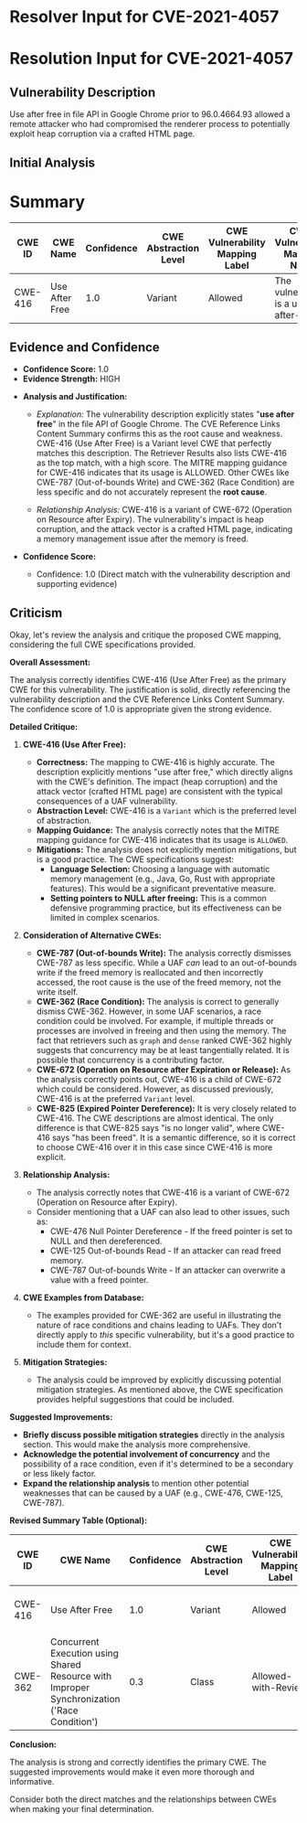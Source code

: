 # Resolver Input for CVE-2021-4057

# Resolution Input for CVE-2021-4057

## Vulnerability Description
Use after free in file API in Google Chrome prior to 96.0.4664.93 allowed a remote attacker who had compromised the renderer process to potentially exploit heap corruption via a crafted HTML page.

## Initial Analysis
# Summary
| CWE ID | CWE Name | Confidence | CWE Abstraction Level | CWE Vulnerability Mapping Label | CWE-Vulnerability Mapping Notes |
|---|---|---|---|---|---|
| CWE-416 | Use After Free | 1.0 | Variant | Allowed | The vulnerability is a use-after-free. |

## Evidence and Confidence

*   **Confidence Score:** 1.0
*   **Evidence Strength:** HIGH

- **Analysis and Justification:**  
  - *Explanation:* The vulnerability description explicitly states "**use after free**" in the file API of Google Chrome. The CVE Reference Links Content Summary confirms this as the root cause and weakness. CWE-416 (Use After Free) is a Variant level CWE that perfectly matches this description. The Retriever Results also lists CWE-416 as the top match, with a high score. The MITRE mapping guidance for CWE-416 indicates that its usage is ALLOWED. Other CWEs like CWE-787 (Out-of-bounds Write) and CWE-362 (Race Condition) are less specific and do not accurately represent the **root cause**.

  - *Relationship Analysis:* CWE-416 is a variant of CWE-672 (Operation on Resource after Expiry). The vulnerability's impact is heap corruption, and the attack vector is a crafted HTML page, indicating a memory management issue after the memory is freed.

- **Confidence Score:**  
  - Confidence: 1.0 (Direct match with the vulnerability description and supporting evidence)

## Criticism
Okay, let's review the analysis and critique the proposed CWE mapping, considering the full CWE specifications provided.

**Overall Assessment:**

The analysis correctly identifies CWE-416 (Use After Free) as the primary CWE for this vulnerability. The justification is solid, directly referencing the vulnerability description and the CVE Reference Links Content Summary. The confidence score of 1.0 is appropriate given the strong evidence.

**Detailed Critique:**

1.  **CWE-416 (Use After Free):**

    *   **Correctness:**  The mapping to CWE-416 is highly accurate. The description explicitly mentions "use after free," which directly aligns with the CWE's definition. The impact (heap corruption) and the attack vector (crafted HTML page) are consistent with the typical consequences of a UAF vulnerability.
    *   **Abstraction Level:** CWE-416 is a `Variant` which is the preferred level of abstraction.
    *   **Mapping Guidance:**  The analysis correctly notes that the MITRE mapping guidance for CWE-416 indicates that its usage is `ALLOWED`.
    *   **Mitigations:** The analysis does not explicitly mention mitigations, but is a good practice. The CWE specifications suggest:
        *   **Language Selection:** Choosing a language with automatic memory management (e.g., Java, Go, Rust with appropriate features).  This would be a significant preventative measure.
        *   **Setting pointers to NULL after freeing:** This is a common defensive programming practice, but its effectiveness can be limited in complex scenarios.

2.  **Consideration of Alternative CWEs:**

    *   **CWE-787 (Out-of-bounds Write):** The analysis correctly dismisses CWE-787 as less specific.  While a UAF *can* lead to an out-of-bounds write if the freed memory is reallocated and then incorrectly accessed, the root cause is the use of the freed memory, not the write itself.
    *   **CWE-362 (Race Condition):**  The analysis is correct to generally dismiss CWE-362. However, in some UAF scenarios, a race condition could be involved. For example, if multiple threads or processes are involved in freeing and then using the memory. The fact that retrievers such as `graph` and `dense` ranked CWE-362 highly suggests that concurrency may be at least tangentially related. It is possible that concurrency is a contributing factor.
    *   **CWE-672 (Operation on Resource after Expiration or Release):** As the analysis correctly points out, CWE-416 is a child of CWE-672 which could be considered. However, as discussed previously, CWE-416 is at the preferred `Variant` level.
    *  **CWE-825 (Expired Pointer Dereference):** It is very closely related to CWE-416. The CWE descriptions are almost identical. The only difference is that CWE-825 says "is no longer valid", where CWE-416 says "has been freed". It is a semantic difference, so it is correct to choose CWE-416 over it in this case since CWE-416 is more explicit.

3.  **Relationship Analysis:**

    *   The analysis correctly notes that CWE-416 is a variant of CWE-672 (Operation on Resource after Expiry).
    *   Consider mentioning that a UAF can also lead to other issues, such as:
        * CWE-476 Null Pointer Dereference - If the freed pointer is set to NULL and then dereferenced.
        * CWE-125 Out-of-bounds Read - If an attacker can read freed memory.
        * CWE-787 Out-of-bounds Write - If an attacker can overwrite a value with a freed pointer.

4.  **CWE Examples from Database:**

    *   The examples provided for CWE-362 are useful in illustrating the nature of race conditions and chains leading to UAFs. They don't directly apply to *this* specific vulnerability, but it's a good practice to include them for context.

5.  **Mitigation Strategies:**

    *   The analysis could be improved by explicitly discussing potential mitigation strategies. As mentioned above, the CWE specification provides helpful suggestions that could be included.

**Suggested Improvements:**

*   **Briefly discuss possible mitigation strategies** directly in the analysis section. This would make the analysis more comprehensive.
*   **Acknowledge the potential involvement of concurrency** and the possibility of a race condition, even if it's determined to be a secondary or less likely factor.
*   **Expand the relationship analysis** to mention other potential weaknesses that can be caused by a UAF (e.g., CWE-476, CWE-125, CWE-787).

**Revised Summary Table (Optional):**

| CWE ID | CWE Name | Confidence | CWE Abstraction Level | CWE Vulnerability Mapping Label | CWE-Vulnerability Mapping Notes |
|---|---|---|---|---|---|
| CWE-416 | Use After Free | 1.0 | Variant | Allowed | The vulnerability is a use-after-free. |
| CWE-362 | Concurrent Execution using Shared Resource with Improper Synchronization ('Race Condition') | 0.3 | Class | Allowed-with-Review | Concurrency may be a contributing factor. |

**Conclusion:**

The analysis is strong and correctly identifies the primary CWE. The suggested improvements would make it even more thorough and informative.

Consider both the direct matches and the relationships between CWEs
when making your final determination.
        
